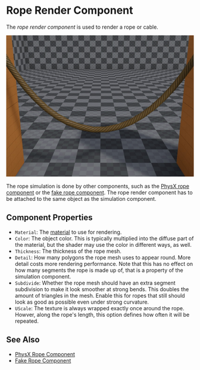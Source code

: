 # Rope Render Component

The *rope render component* is used to render a rope or cable.

![Rope](media/rope-rendering.jpg)

The rope simulation is done by other components, such as the [PhysX rope component](../physics/special/physx-rope-component.md) or the [fake rope component](fake-rope-component.md). The rope render component has to be attached to the same object as the simulation component.

## Component Properties

* `Material`: The [material](../materials/materials-overview.md) to use for rendering.
* `Color`: The object color. This is typically multiplied into the diffuse part of the material, but the shader may use the color in different ways, as well.
* `Thickness`: The thickness of the rope mesh.
* `Detail`: How many polygons the rope mesh uses to appear round. More detail costs more rendering performance. Note that this has no effect on how many segments the rope is made up of, that is a property of the simulation component.
* `Subdivide`: Whether the rope mesh should have an extra segment subdivision to make it look smoother at strong bends. This doubles the amount of triangles in the mesh. Enable this for ropes that still should look as good as possible even under strong curvature. 
* `UScale`: The texture is always wrapped exactly once around the rope. Howver, along the rope's length, this option defines how often it will be repeated.

## See Also

* [PhysX Rope Component](../physics/special/physx-rope-component.md)
* [Fake Rope Component](fake-rope-component.md)
